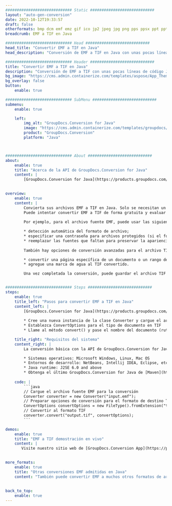 ```yaml
---
############################# Static ############################
layout: "auto-gen-conversion"
date: 2022-10-12T19:33:57
draft: false
otherformats: bmp dcm emf emz gif ico jp2 jpeg jpg png pps ppsx ppt pptx psb psd svg svgz tga tif tiff webp wmf wmz
breadcrumb: EMF a TIF en Java

############################# Head ############################
head_title: "Convertir EMF a TIF en Java"
head_description: "Conversión de EMF a TIF en Java con unas pocas líneas de código. Convierta más de 160 formatos de archivo con la API de conversión de documentos de GroupDocs para Java"

############################# Header ############################
title: "Convertir EMF a TIF en Java"
description: "Conversión de EMF a TIF con unas pocas líneas de código Java"
bg_image: "https://cms.admin.containerize.com/templates/aspose/App_Themes/V3/images/bg/header1.png"
bg_overlay: false
button:
    enable: true

############################# SubMenu ############################
submenu:
    enable: true

    left:
        img_alt: "GroupDocs.Conversion for Java"
        image: "https://cms.admin.containerize.com/templates/groupdocs/images/product-logos/90x90-noborder/groupdocs-conversion-java.png"
        product: "GroupDocs.Conversion"
        platform: "Java"



############################# About ############################
about:
    enable: true
    title: "Acerca de la API de GroupDocs.Conversion for Java"
    content: |
        [GroupDocs.Conversion for Java](https://products.groupdocs.com/conversion/java/) es una API de conversión de formato de archivo avanzada para convertir entre formatos populares de imagen y documento como Microsoft Office, OpenDocument, PDF, HTML, correo electrónico, CAD. y mucho más con solo unas pocas líneas de código. La API nativa detecta automáticamente los formatos de los documentos originales y ofrece muchas opciones para personalizar los documentos convertidos. Junto con la función de extraer información de un documento, también admite el almacenamiento en caché de los resultados de la conversión en el disco local de forma predeterminada. Sin embargo, se puede admitir cualquier tipo de almacenamiento en caché mediante la implementación de las interfaces adecuadas: Amazon S3, Dropbox, Google Drive, Windows Azure, Reddis o cualquier otra.
    

overview:
    enable: true
    content: |
        Convierta sus archivos EMF a TIF en Java. Solo se necesitan un par de líneas de código Java en cualquier plataforma de su elección, como Windows, Linux, macOS.
        Puede intentar convertir EMF a TIF de forma gratuita y evaluar la calidad de los resultados de la conversión. Junto con los sencillos scripts de conversión de archivos, puede probar opciones más sofisticadas para cargar el archivo de origen EMF y almacenar la salida TIF. 
        
        Por ejemplo, para el archivo fuente EMF, puede usar las siguientes opciones de carga:

        * detección automática del formato de archivo;
        * especificar una contraseña para archivos protegidos (si el formato de archivo lo admite);
        * reemplazar las fuentes que faltan para preservar la apariencia del documento.
        
        También hay opciones de conversión avanzadas para el archivo TIF:

        * convertir una página específica de un documento o un rango de páginas;
        * agregue una marca de agua al TIF convertido.

        Una vez completada la conversión, puede guardar el archivo TIF en su ruta de archivo local o en cualquier almacenamiento de terceros, como FTP, Amazon S3, Google Drive, Dropbox, etc. Tenga en cuenta que para convertir EMF a TIF, no necesita instalar ningún software adicional, como MS Office, Open Office, Adobe Acrobat Reader, etc.


############################# Steps ############################
steps:
    enable: true
    title_left: "Pasos para convertir EMF a TIF en Java"
    content_left: |
        [GroupDocs.Conversion for Java](https://products.groupdocs.com/conversion/java/) permite a los desarrolladores convertir fácilmente el archivo EMF a TIF con unas pocas líneas de código.
        
        * Cree una nueva instancia de la clase Converter y cargue el archivo EMF con la ruta completa
        * Establezca ConvertOptions para el tipo de documento en TIF
        * Llame al método convert() y pase el nombre del documento (ruta completa) y el formato (TIF) como parámetro

    title_right: "Requisitos del sistema"
    content_right: |
        La conversión básica con la API de GroupDocs.Conversion for Java se puede realizar con solo unas pocas líneas de código. Nuestras API son compatibles con todas las principales plataformas y sistemas operativos. Antes de ejecutar el código a continuación, asegúrese de tener instalados los siguientes requisitos previos en su sistema.

        * Sistemas operativos: Microsoft Windows, Linux, Mac OS
        * Entornos de desarrollo: NetBeans, Intellij IDEA, Eclipse, etc.
        * Java runtime: J2SE 6.0 and above
        * Obtenga el último GroupDocs.Conversion for Java de [Maven](https://repository.groupdocs.com/webapp/#/artifacts/browse/tree/General/repo/com/groupdocs/groupdocs-conversion)
         
    code: |
        ```java    
        // Cargue el archivo fuente EMF para la conversión
        Converter converter = new Converter("input.emf");
        // Preparar opciones de conversión para el formato de destino TIF
        ConvertOptions convertOptions = new FileType().fromExtension("tif").getConvertOptions();
        // Convertir al formato TIF
        converter.convert("output.tif", convertOptions);
        ```

demos:
    enable: true
    title: "EMF a TIF demostración en vivo"
    content: |
       Visite nuestro sitio web de [GroupDocs.Conversion App](https://products.groupdocs.app/conversion/family) y pruebe la conversión de EMF a TIF ahora. La demostración gratuita tiene los siguientes beneficios
          

more_formats:
    enable: true
    title: "Otras conversiones EMF admitidas en Java"
    content: "También puede convertir EMF a muchos otros formatos de archivo. Consulte la lista a continuación."
       
       
back_to_top:
    enable: true
---
```

